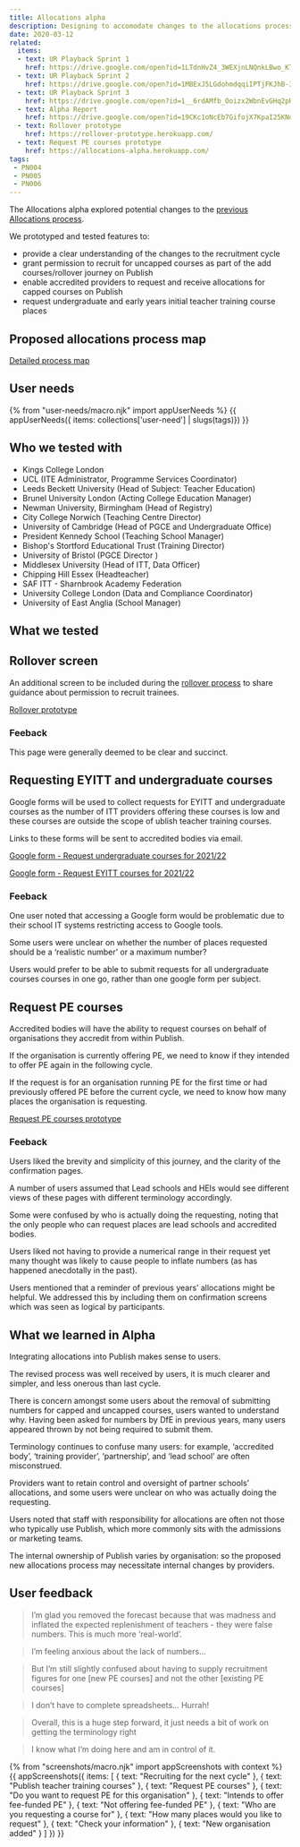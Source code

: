 ```yaml
---
title: Allocations alpha
description: Designing to accomodate changes to the allocations process for 2021/22.
date: 2020-03-12
related:
  items:
  - text: UR Playback Sprint 1
    href: https://drive.google.com/open?id=1LTdnHvZ4_3WEXjnLNQnkLBwo_KT_suwIuwus5uLeuIc
  - text: UR Playback Sprint 2
    href: https://drive.google.com/open?id=1MBExJ5LGdohmdqqiIPTjFKJhB-3r8NpWLGmLzAEMAOw
  - text: UR Playback Sprint 3
    href: https://drive.google.com/open?id=1__6rdAMfb_Ooizx2WbnEvGHq2pH_SL1Pp-wtWkaToio
  - text: Alpha Report
    href: https://drive.google.com/open?id=19CKc1oNcEb7GifojX7KpaI25KNqD4fAxPB2lxIpgUsw
  - text: Rollover prototype
    href: https://rollover-prototype.herokuapp.com/
  - text: Request PE courses prototype
    href: https://allocations-alpha.herokuapp.com/
tags:
 - PN004
 - PN005
 - PN006
---
```

The Allocations alpha explored potential changes to the [previous Allocations process](/publish-teacher-training-courses/allocations-cycle-summary).

We prototyped and tested features to:

* provide a clear understanding of the changes to the recruitment cycle
* grant permission to recruit for uncapped courses as part of the add courses/rollover journey on Publish
* enable accredited providers to request and receive allocations for capped courses on Publish
* request undergraduate and early years initial teacher training course places

## Proposed allocations process map

[Detailed process map](https://docs.google.com/presentation/d/19CKc1oNcEb7GifojX7KpaI25KNqD4fAxPB2lxIpgUsw/edit#slide=id.g7f005bbdba_0_199)

## User needs

{% from "user-needs/macro.njk" import appUserNeeds %}
{{ appUserNeeds({ items: collections['user-need'] | slugs(tags)}) }}

## Who we tested with

* Kings College London
* UCL (ITE Administrator, Programme Services Coordinator)
* Leeds Beckett University (Head of Subject: Teacher Education)
* Brunel University London (Acting College Education Manager)
* Newman University, Birmingham (Head of Registry)
* City College Norwich (Teaching Centre Director)
* University of Cambridge (Head of PGCE and Undergraduate Office)
* President Kennedy School (Teaching School Manager)
* Bishop's Stortford Educational Trust  (Training Director)
* University of Bristol (PGCE Director )
* Middlesex University (Head of ITT, Data Officer)
* Chipping Hill Essex (Headteacher)
* SAF ITT - Sharnbrook Academy Federation
* University College London (Data and Compliance Coordinator)
* University of East Anglia (School Manager)

## What we tested

## Rollover screen

An additional screen to be included during the [rollover process](/publish-teacher-training-courses/what-we-did-for-rollover) to share guidance about permission to recruit trainees.

[Rollover prototype](https://rollover-prototype.herokuapp.com/)

### Feeback

This page were generally deemed to be clear and succinct.

## Requesting EYITT and undergraduate courses

Google forms will be used to collect requests for EYITT and undergraduate courses as the number of ITT providers offering these courses is low and these courses are outside the scope of ublish teacher training courses.

Links to these forms will be sent to accredited bodies via email.

[Google form - Request undergraduate courses for 2021/22](https://docs.google.com/forms/d/e/1FAIpQLSejFzJRrWkXTOTQWYi3rvYcVPycgr7AaeA3xSvWK27xhtOjeA/viewform)

[Google form - Request EYITT courses for 2021/22](https://docs.google.com/forms/d/1cAvvWI6PK-FRLmwt7sVkwK0ljDYltpfV-LLfvR4-O6k/viewform)

### Feeback

One user noted that accessing a Google form would be problematic due to their school IT systems restricting access to Google tools.

Some users were unclear on whether the number of places requested should be a ‘realistic number’ or a maximum number?

Users would prefer to be able to submit requests for all undergraduate courses courses in one go, rather than one google form per subject.

## Request PE courses

Accredited bodies will have the ability to request courses on behalf of organisations they accredit from within Publish.

If the organisation is currently offering PE, we need to know if they intended to offer PE again in the following cycle.

If the request is for an organisation running PE for the first time or had previously offered PE before the current cycle, we need to know how many places the organisation is requesting.

[Request PE courses prototype](https://allocations-alpha.herokuapp.com/)

### Feeback

Users liked the brevity and simplicity of this journey, and the clarity of the confirmation pages.

A number of users assumed that Lead schools and HEIs would see different views of these pages with different terminology accordingly.

Some were confused by who is actually doing the requesting, noting that the only people who can request places are lead schools and accredited bodies.

Users liked not having to provide a numerical range in their request yet many thought was likely to cause people to inflate numbers (as has happened anecdotally in the past).

Users mentioned that a reminder of previous years’ allocations might be helpful. We addressed this by including them on confirmation screens which was seen as logical by participants.

## What we learned in Alpha

Integrating allocations into Publish makes sense to users.

The revised process was well received by users, it is much clearer and simpler, and less onerous than last cycle.

There is concern amongst some users about the removal of submitting numbers for capped and uncapped courses, users wanted to understand why. Having been asked for numbers by DfE in previous years, many users appeared thrown by not being required to submit them.

Terminology continues to confuse many users: for example, ‘accredited body’, ‘training provider’, ‘partnership’, and ‘lead school’ are often misconstrued.

Providers want to retain control and oversight of partner schools’ allocations, and some users were unclear on who was actually doing the requesting.

Users noted that staff with responsibility for allocations are often not those who typically use Publish, which more commonly sits with the admissions or marketing teams.

The internal ownership of Publish varies by organisation: so the proposed new allocations process may necessitate internal changes by providers.

## User feedback

> I’m glad you removed the forecast because that was madness and inflated the expected replenishment of teachers - they were false numbers. This is much more ‘real-world’.

> I’m feeling anxious about the lack of numbers...

> But I’m still slightly confused about having to supply recruitment figures for one [new PE courses] and not the other [existing PE courses]

> I don’t have to complete spreadsheets… Hurrah!

> Overall, this is a huge step forward, it just needs a bit of work on getting the terminology right

> I know what I’m doing here and am in control of it.

{% from "screenshots/macro.njk" import appScreenshots with context %}
{{ appScreenshots({
  items: [
    {
      text: "Recruiting for the next cycle"
    },
    {
      text: "Publish teacher training courses"
    },
    {
      text: "Request PE courses"
    },
    {
      text: "Do you want to request PE for this organisation"
    },
    {
      text: "Intends to offer fee-funded PE"
    },
    {
      text: "Not offering fee-funded PE"
    },
    {
      text: "Who are you requesting a course for"
    },
    {
      text: "How many places would you like to request"
    },
    {
      text: "Check your information"
    },
    {
      text: "New organisation added"
    }
  ]
}) }}
